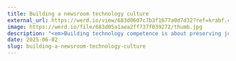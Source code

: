 ```yaml
---
title: Building a newsroom technology culture
external_url: https://werd.io/view/683d0607c7b3f1677a0d7d32?ref=krabf.com
image: https://werd.io/file/683d05a1aea2ff737f039272/thumb.jpg
description: "<em>Building technology competence is about preserving journalism’s essential role in democracy: when newsrooms take control of their technological destiny, they’re better positioned to serve their communities, protect their sources, and maintain the editorial independence that makes accountability journalism possible.</em>"
date: 2025-06-02
slug: building-a-newsroom-technology-culture
---
```

